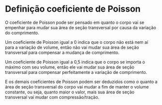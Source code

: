 # Definição coeficiente de Poisson

O coeficiente de Poisson pode ser pensado em quanto o corpo vai se empenhar para mudar sua área de seção transversal por causa da variação do comprimento.

Um coeficiente de Poisson igual a 0 indica que o corpo não está nem aí para a variação de volume, então não vai mudar sua área de seção transversal para compensar a mudança de comprimento.

Um coeficiente de Poisson igual a 0,5 indica que o corpo se importa o máximo com seu volume, então ele vai mudar sua área de seção transversal para compensar perfeitamente a variação de comprimento.

E os demais coeficientes de Poisson podem ser deduzidos como o quanto a área de seção transversal do corpo vai mudar a fim de manter o volume constante, ou seja, quanto maior o valor, mais sua área de seção transversal vai mudar com compressão/tração.